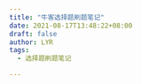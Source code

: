 ```yaml
---
title: "牛客选择题刷题笔记"
date: 2021-08-17T13:48:22+08:00
draft: false
author: LYR
tags:
  - 选择题刷题笔记

---
```


